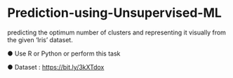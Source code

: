 # Prediction-using-Unsupervised-ML

predicting the optimum number of clusters and representing it visually from the given ‘Iris’ dataset.

● Use R or Python or perform this task

● Dataset : https://bit.ly/3kXTdox
